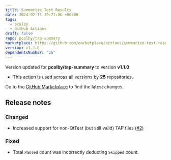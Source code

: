 ```yaml
---
title: Summarize Test Results
date: 2024-02-11 19:21:06 +00:00
tags:
  - pcolby
  - GitHub Actions
draft: false
repo: pcolby/tap-summary
marketplace: https://github.com/marketplace/actions/summarize-test-results
version: v1.1.0
dependentsNumber: "25"
---
```



Version updated for **pcolby/tap-summary** to version **v1.1.0**.
- This action is used across all versions by **25** repositories.

Go to the [GitHub Marketplace](https://github.com/marketplace/actions/summarize-test-results) to find the latest changes.

## Release notes

### Changed

- Increased support for non-QtTest (but still valid) TAP files ([#2]())

### Fixed

- Total `Passed` count was incorrectly deducting `Skipped` count.
